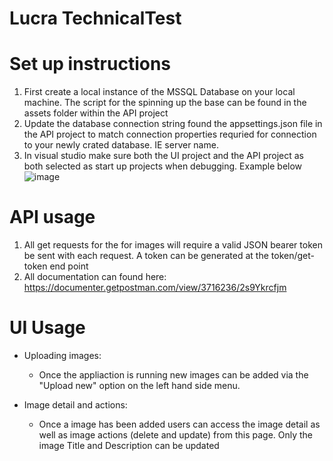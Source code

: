 # Lucra TechnicalTest

# Set up instructions
1. First create a local instance of the MSSQL Database on your local machine. The script for the spinning up the base can be found in the assets folder within the API project
2. Update the database connection string found the appsettings.json file in the API project to match connection properties requried for connection to your newly crated database. IE server name.
3. In visual studio make sure both the UI project and the API project as both selected as start up projects when debugging. Example below
     ![image](https://github.com/Lindsey11/Lucra_TechnicalTest_v1/assets/32640512/bb7eceac-6db7-474d-9f31-cdae0fcabbd7)

# API usage
1. All get requests for the for images will require a valid JSON bearer token be sent with each request. A token can be generated at the token/get-token end point
2. All documentation can found here: https://documenter.getpostman.com/view/3716236/2s9Ykrcfjm

# UI Usage
- Uploading images:
  - Once the appliaction is running new images can be added via the "Upload new" option on the left hand side menu.

- Image detail and actions:
  - Once a image has been added users can access the image detail as well as image actions (delete and update) from this page. Only the image Title and Description can be updated
  
